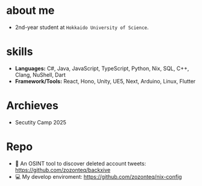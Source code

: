 # about me
- 2nd-year student at `Hokkaido University of Science`.
# skills
- **Languages:** C#, Java, JavaScript, TypeScript, Python, Nix, SQL, C++, Clang, NuShell, Dart
- **Framework/Tools:** React, Hono, Unity, UE5, Next, Arduino, Linux, Flutter
# Archieves
- Secutity Camp 2025
# Repo
- 🔎 An OSINT tool to discover deleted account tweets: https://github.com/zozonteq/backxive
- 💻 My develop enviroment: https://github.com/zozonteq/nix-config
